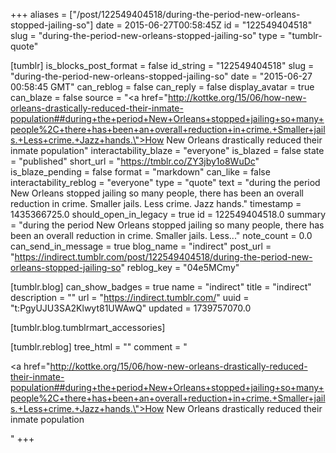 +++
aliases = ["/post/122549404518/during-the-period-new-orleans-stopped-jailing-so"]
date = 2015-06-27T00:58:45Z
id = "122549404518"
slug = "during-the-period-new-orleans-stopped-jailing-so"
type = "tumblr-quote"

[tumblr]
is_blocks_post_format = false
id_string = "122549404518"
slug = "during-the-period-new-orleans-stopped-jailing-so"
date = "2015-06-27 00:58:45 GMT"
can_reblog = false
can_reply = false
display_avatar = true
can_blaze = false
source = "<a href=\"http://kottke.org/15/06/how-new-orleans-drastically-reduced-their-inmate-population##during+the+period+New+Orleans+stopped+jailing+so+many+people%2C+there+has+been+an+overall+reduction+in+crime.+Smaller+jails.+Less+crime.+Jazz+hands.\">How New Orleans drastically reduced their inmate population</a>"
interactability_blaze = "everyone"
is_blazed = false
state = "published"
short_url = "https://tmblr.co/ZY3jby1o8WuDc"
is_blaze_pending = false
format = "markdown"
can_like = false
interactability_reblog = "everyone"
type = "quote"
text = "during the period New Orleans stopped jailing so many people, there has been an overall reduction in crime. Smaller jails. Less crime. Jazz hands."
timestamp = 1435366725.0
should_open_in_legacy = true
id = 122549404518.0
summary = "during the period New Orleans stopped jailing so many people, there has been an overall reduction in crime. Smaller jails. Less..."
note_count = 0.0
can_send_in_message = true
blog_name = "indirect"
post_url = "https://indirect.tumblr.com/post/122549404518/during-the-period-new-orleans-stopped-jailing-so"
reblog_key = "04e5MCmy"

[tumblr.blog]
can_show_badges = true
name = "indirect"
title = "indirect"
description = ""
url = "https://indirect.tumblr.com/"
uuid = "t:PgyUJU3SA2Klwyt81UWAwQ"
updated = 1739757070.0

[tumblr.blog.tumblrmart_accessories]

[tumblr.reblog]
tree_html = ""
comment = "<p><a href=\"http://kottke.org/15/06/how-new-orleans-drastically-reduced-their-inmate-population##during+the+period+New+Orleans+stopped+jailing+so+many+people%2C+there+has+been+an+overall+reduction+in+crime.+Smaller+jails.+Less+crime.+Jazz+hands.\">How New Orleans drastically reduced their inmate population</a></p>"
+++
